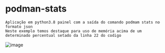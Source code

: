 # podman-stats
```
Aplicação em python3.8 painel com a saída do comando podmam stats no formato json
Neste exemplo temos destaque para uso de memória acima de um determinado percentual setado da linha 22 do codigo
```
![image](https://user-images.githubusercontent.com/70037523/213880555-d61316bc-5ded-4a98-9bce-55c254a372bd.png)
